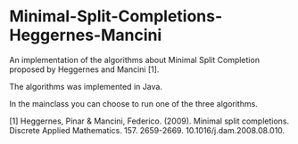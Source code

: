 # Minimal-Split-Completions-Heggernes-Mancini
An implementation of the algorithms about Minimal Split Completion proposed by Heggernes and Mancini [1].

The algorithms was implemented in Java.

In the mainclass you can choose to run one of the three algorithms.


[1] Heggernes, Pinar & Mancini, Federico. (2009). Minimal split completions. Discrete Applied Mathematics. 157. 2659-2669. 10.1016/j.dam.2008.08.010. 
